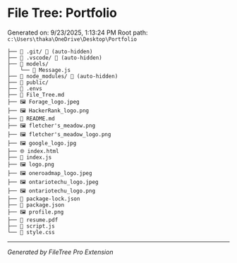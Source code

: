 # File Tree: Portfolio

Generated on: 9/23/2025, 1:13:24 PM
Root path: `c:\Users\thaka\OneDrive\Desktop\Portfolio`

```
├── 📁 .git/ 🚫 (auto-hidden)
├── 📁 .vscode/ 🚫 (auto-hidden)
├── 📁 models/
│   └── 📄 Message.js
├── 📁 node_modules/ 🚫 (auto-hidden)
├── 📁 public/
├── 📄 .envs
├── 📝 File_Tree.md
├── 🖼️ Forage_logo.jpeg
├── 🖼️ HackerRank_logo.png
├── 📖 README.md
├── 🖼️ fletcher's_meadow.png
├── 🖼️ fletcher's_meadow_logo.png
├── 🖼️ google_logo.jpg
├── 🌐 index.html
├── 📄 index.js
├── 🖼️ logo.png
├── 🖼️ oneroadmap_logo.jpeg
├── 🖼️ ontariotechu_logo.jpeg
├── 🖼️ ontariotechu_logo.png
├── 📄 package-lock.json
├── 📄 package.json
├── 🖼️ profile.png
├── 📕 resume.pdf
├── 📄 script.js
└── 🎨 style.css
```

---
*Generated by FileTree Pro Extension*